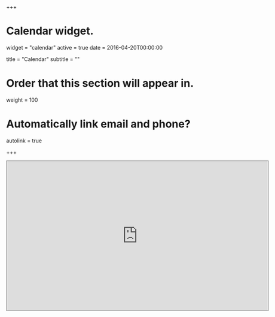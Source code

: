 +++
# Calendar widget.
widget = "calendar"
active = true
date = 2016-04-20T00:00:00

title = "Calendar"
subtitle = ""

# Order that this section will appear in.
weight = 100

# Automatically link email and phone?
autolink = true

+++

<iframe src="https://calendar.google.com/calendar/embed?showTitle=0&amp;showCalendars=0&amp;mode=WEEK&amp;height=400&amp;wkst=1&amp;bgcolor=%23ffffff&amp;src=crgibbon%40hamilton.edu&amp;color=%232F6309&amp;ctz=America%2FNew_York" style="border:solid 1px #777" width="700" height="400" frameborder="0" scrolling="no"></iframe>
